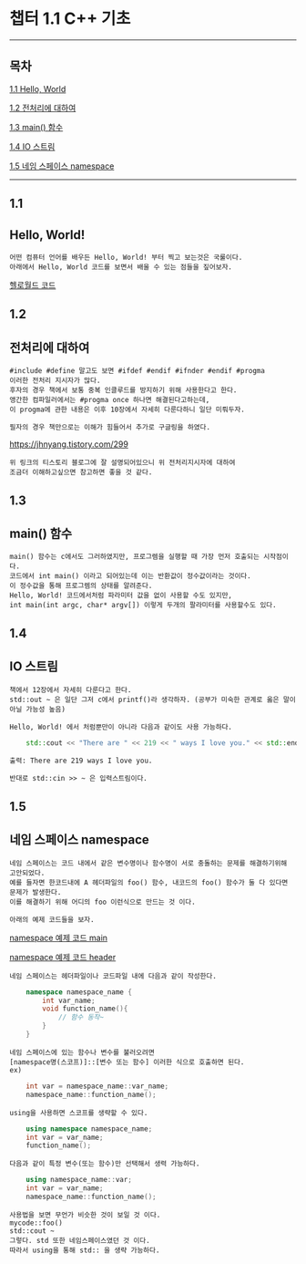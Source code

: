 
# 챕터 1.1 C++ 기초

***

## 목차

[1.1 Hello, World](#hello,-world!)

[1.2 전처리에 대하여](#전처리에-대하여)

[1.3 main() 함수](#main\(\)-함수)

[1.4 IO 스트림](#io-스트림)

[1.5 네임 스페이스 namespace](#네임-스페이스-namespace)


***

## 1.1
## Hello, World!

    어떤 컴퓨터 언어를 배우든 Hello, World! 부터 찍고 보는것은 국룰이다.
    아래에서 Hello, World 코드를 보면서 배울 수 있는 점들을 짚어보자.

[헬로월드 코드](./01HelloCpp/HelloWorld.cpp)

## 1.2
## 전처리에 대하여
    #include #define 말고도 보면 #ifdef #endif #ifnder #endif #progma
    이러한 전처리 지시자가 많다.
    후자의 경우 책에서 보통 중복 인클루드를 방지하기 위해 사용한다고 한다.
    앵간한 컴파일러에서는 #progma once 하나면 해결된다고하는데,
    이 progma에 관한 내용은 이후 10장에서 자세히 다룬다하니 일단 미뤄두자.

    필자의 경우 책만으로는 이해가 힘들어서 추가로 구글링을 하였다.
<https://jhnyang.tistory.com/299>

    위 링크의 티스토리 블로그에 잘 설명되어있으니 위 전처리지시자에 대하여
    조금더 이해하고싶으면 참고하면 좋을 것 같다.

## 1.3
## main() 함수

    main() 함수는 c에서도 그러하였지만, 프로그렘을 실행할 때 가장 먼저 호출되는 시작점이다.
    코드에서 int main() 이라고 되어있는데 이는 반환값이 정수값이라는 것이다.
    이 정수값을 통해 프로그렘의 상태를 알려준다.
    Hello, World! 코드에서처럼 파라미터 값을 없이 사용할 수도 있지만,
    int main(int argc, char* argv[]) 이렇게 두개의 팔라미터를 사용할수도 있다.

## 1.4
## IO 스트림

    책에서 12장에서 자세히 다룬다고 한다.
    std::out ~ 은 일단 그저 c에서 printf()라 생각하자. (공부가 미숙한 관계로 옳은 말이 아닐 가능성 높음)

    Hello, World! 에서 처럼뿐만이 아니라 다음과 같이도 사용 가능하다.
``` c++
    std::cout << "There are " << 219 << " ways I love you." << std::end;
```
    출력: There are 219 ways I love you.

    반대로 std::cin >> ~ 은 입력스트림이다.

## 1.5
## 네임 스페이스 namespace

    네임 스페이스는 코드 내에서 같은 변수명이나 함수명이 서로 충돌하는 문제를 해결하기위해 고안되었다.
    예를 들자면 한코드내에 A 헤더파일의 foo() 함수, 내코드의 foo() 함수가 둘 다 있다면 문제가 발생한다.
    이를 해결하기 위해 어디의 foo 이런식으로 만드는 것 이다.

    아래의 예제 코드들을 보자.
[namespace 예제 코드 main](./02namespace/app.cpp)

[namespace 예제 코드 header](./02namespace/my_namespace.h)

    네임 스페이스는 헤더파일이나 코드파일 내에 다음과 같이 작성한다.
```c++
    namespace namespace_name {
        int var_name;
        void function_name(){
            // 함수 동작~
        }
    }
```
    
    네임 스페이스에 있는 함수나 변수를 불러오려면
    [namespace명(스코프)]::[변수 또는 함수] 이러한 식으로 호출하면 된다.
    ex)
```c++
    int var = namespace_name::var_name;
    namespace_name::function_name();
```

    using을 사용하면 스코프를 생략할 수 있다.
```c++
    using namespace namespace_name;
    int var = var_name;
    function_name();
```
    다음과 같이 특정 변수(또는 함수)만 선택해서 생력 가능하다.
```c++
    using namespace_name::var;
    int var = var_name;
    namespace_name::function_name();
```
    
    사용법을 보면 무언가 비슷한 것이 보일 것 이다. 
    mycode::foo()
    std::cout ~
    그렇다. std 또한 네임스페이스였던 것 이다.
    따라서 using을 통해 std:: 을 생략 가능하다.